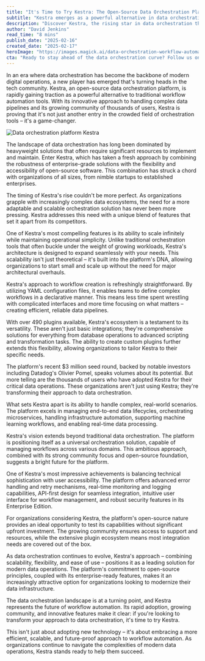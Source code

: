 ```yaml
---
title: "It's Time to Try Kestra: The Open-Source Data Orchestration Platform Reshaping Workflow Automation"
subtitle: "Kestra emerges as a powerful alternative in data orchestration with open-source flexibility"
description: "Discover Kestra, the rising star in data orchestration that's revolutionizing workflow automation with its open-source approach, infinite scalability, and comprehensive plugin ecosystem. Learn why thousands of organizations are choosing Kestra for their critical data operations and how its innovative features are reshaping the future of workflow management."
author: "David Jenkins"
read_time: "8 mins"
publish_date: "2025-02-16"
created_date: "2025-02-17"
heroImage: "https://images.magick.ai/data-orchestration-workflow-automation.jpg"
cta: "Ready to stay ahead of the data orchestration curve? Follow us on LinkedIn for the latest insights, updates, and expert perspectives on Kestra and the evolving landscape of workflow automation. Join our growing community of innovators today!"
---
```


In an era where data orchestration has become the backbone of modern digital operations, a new player has emerged that's turning heads in the tech community. Kestra, an open-source data orchestration platform, is rapidly gaining traction as a powerful alternative to traditional workflow automation tools. With its innovative approach to handling complex data pipelines and its growing community of thousands of users, Kestra is proving that it's not just another entry in the crowded field of orchestration tools – it's a game-changer.

![Data orchestration platform Kestra](https://i.magick.ai/PIXE/1739783808567_magick_img.webp)

The landscape of data orchestration has long been dominated by heavyweight solutions that often require significant resources to implement and maintain. Enter Kestra, which has taken a fresh approach by combining the robustness of enterprise-grade solutions with the flexibility and accessibility of open-source software. This combination has struck a chord with organizations of all sizes, from nimble startups to established enterprises.

The timing of Kestra's rise couldn't be more perfect. As organizations grapple with increasingly complex data ecosystems, the need for a more adaptable and scalable orchestration solution has never been more pressing. Kestra addresses this need with a unique blend of features that set it apart from its competitors.

One of Kestra's most compelling features is its ability to scale infinitely while maintaining operational simplicity. Unlike traditional orchestration tools that often buckle under the weight of growing workloads, Kestra's architecture is designed to expand seamlessly with your needs. This scalability isn't just theoretical – it's built into the platform's DNA, allowing organizations to start small and scale up without the need for major architectural overhauls.

Kestra's approach to workflow creation is refreshingly straightforward. By utilizing YAML configuration files, it enables teams to define complex workflows in a declarative manner. This means less time spent wrestling with complicated interfaces and more time focusing on what matters – creating efficient, reliable data pipelines.

With over 490 plugins available, Kestra's ecosystem is a testament to its versatility. These aren't just basic integrations; they're comprehensive solutions for everything from database operations to advanced scripting and transformation tasks. The ability to create custom plugins further extends this flexibility, allowing organizations to tailor Kestra to their specific needs.

The platform's recent $3 million seed round, backed by notable investors including Datadog's Olivier Pomel, speaks volumes about its potential. But more telling are the thousands of users who have adopted Kestra for their critical data operations. These organizations aren't just using Kestra; they're transforming their approach to data orchestration.

What sets Kestra apart is its ability to handle complex, real-world scenarios. The platform excels in managing end-to-end data lifecycles, orchestrating microservices, handling infrastructure automation, supporting machine learning workflows, and enabling real-time data processing.

Kestra's vision extends beyond traditional data orchestration. The platform is positioning itself as a universal orchestration solution, capable of managing workflows across various domains. This ambitious approach, combined with its strong community focus and open-source foundation, suggests a bright future for the platform.

One of Kestra's most impressive achievements is balancing technical sophistication with user accessibility. The platform offers advanced error handling and retry mechanisms, real-time monitoring and logging capabilities, API-first design for seamless integration, intuitive user interface for workflow management, and robust security features in its Enterprise Edition.

For organizations considering Kestra, the platform's open-source nature provides an ideal opportunity to test its capabilities without significant upfront investment. The growing community ensures access to support and resources, while the extensive plugin ecosystem means most integration needs are covered out of the box.

As data orchestration continues to evolve, Kestra's approach – combining scalability, flexibility, and ease of use – positions it as a leading solution for modern data operations. The platform's commitment to open-source principles, coupled with its enterprise-ready features, makes it an increasingly attractive option for organizations looking to modernize their data infrastructure.

The data orchestration landscape is at a turning point, and Kestra represents the future of workflow automation. Its rapid adoption, growing community, and innovative features make it clear: if you're looking to transform your approach to data orchestration, it's time to try Kestra.

This isn't just about adopting new technology – it's about embracing a more efficient, scalable, and future-proof approach to workflow automation. As organizations continue to navigate the complexities of modern data operations, Kestra stands ready to help them succeed.